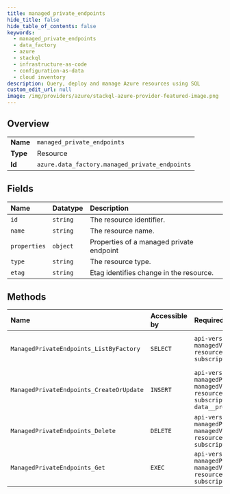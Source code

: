 ```yaml
---
title: managed_private_endpoints
hide_title: false
hide_table_of_contents: false
keywords:
  - managed_private_endpoints
  - data_factory
  - azure    
  - stackql
  - infrastructure-as-code
  - configuration-as-data
  - cloud inventory
description: Query, deploy and manage Azure resources using SQL
custom_edit_url: null
image: /img/providers/azure/stackql-azure-provider-featured-image.png
---
```

  
    

## Overview
<table><tbody>
<tr><td><b>Name</b></td><td><code>managed_private_endpoints</code></td></tr>
<tr><td><b>Type</b></td><td>Resource</td></tr>
<tr><td><b>Id</b></td><td><code>azure.data_factory.managed_private_endpoints</code></td></tr>
</tbody></table>

## Fields
| Name | Datatype | Description |
|:-----|:---------|:------------|
| `id` | `string` | The resource identifier. |
| `name` | `string` | The resource name. |
| `properties` | `object` | Properties of a managed private endpoint |
| `type` | `string` | The resource type. |
| `etag` | `string` | Etag identifies change in the resource. |
## Methods
| Name | Accessible by | Required Params | Description |
|:-----|:--------------|:----------------|:------------|
| `ManagedPrivateEndpoints_ListByFactory` | `SELECT` | `api-version, factoryName, managedVirtualNetworkName, resourceGroupName, subscriptionId` | Lists managed private endpoints. |
| `ManagedPrivateEndpoints_CreateOrUpdate` | `INSERT` | `api-version, factoryName, managedPrivateEndpointName, managedVirtualNetworkName, resourceGroupName, subscriptionId, data__properties` | Creates or updates a managed private endpoint. |
| `ManagedPrivateEndpoints_Delete` | `DELETE` | `api-version, factoryName, managedPrivateEndpointName, managedVirtualNetworkName, resourceGroupName, subscriptionId` | Deletes a managed private endpoint. |
| `ManagedPrivateEndpoints_Get` | `EXEC` | `api-version, factoryName, managedPrivateEndpointName, managedVirtualNetworkName, resourceGroupName, subscriptionId` | Gets a managed private endpoint. |
